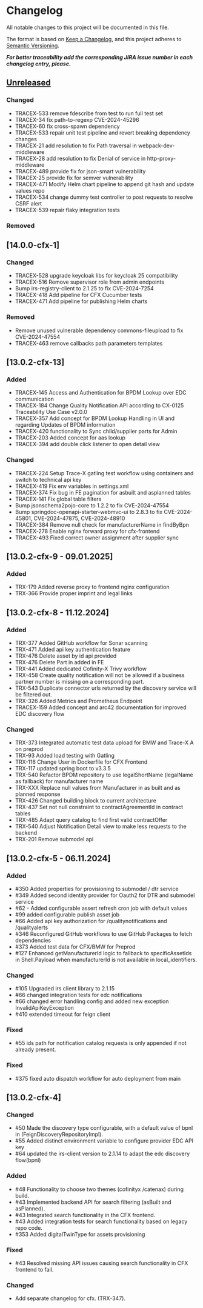 # Changelog

All notable changes to this project will be documented in this file.

The format is based on [Keep a Changelog](https://keepachangelog.com/en/1.0.0/), and this project adheres
to [Semantic Versioning](https://semver.org/spec/v2.0.0.html).

_**For better traceability add the corresponding JIRA issue number in each changelog entry, please.**_

## [Unreleased]

### Changed

 - TRACEX-533 remove fdescribe from test to run full test set
 - TRACEX-34 fix path-to-regexp CVE-2024-45296
 - TRACEX-60 fix cross-spawn dependency
 - TRACEX-533 repair unit test pipeline and revert breaking dependency changes
 - TRACEX-21 add resolution to fix Path traversal in webpack-dev-middleware
 - TRACEX-28 add resolution to fix Denial of service in http-proxy-middleware
 - TRACEX-489 provide fix for json-smart vulnerability
 - TRACEX-25 provide fix for semver vulnerability
 - TRACEX-471 Modify Helm chart pipeline to append git hash and update values repo
 - TRACEX-534 change dummy test controller to post requests to resolve CSRF alert
 - TRACEX-539 repair flaky integration tests

### Removed

## [14.0.0-cfx-1]

### Changed

- TRACEX-528 upgrade keycloak libs for keycloak 25 compatibility
- TRACEX-516 Remove supervisor role from admin endpoints
- Bump irs-registry-client to 2.1.25 to fix CVE-2024-7254
- TRACEX-418 Add pipeline for CFX Cucumber tests
- TRACEX-471 Add pipeline for publishing Helm charts

### Removed

- Remove unused vulnerable dependency commons-fileupload to fix CVE-2024-47554
- TRACEX-463 remove callbacks path parameters templates

## [13.0.2-cfx-13]

### Added

- TRACEX-145 Access and Authentication for BPDM Lookup over EDC communication
- TRACEX-184 Change Quality Notification API according to CX-0125 Traceability Use Case v2.0.0
- TRACEX-357 Add concept for BPDM Lookup Handling in UI and regarding Updates of BPDM information
- TRACEX-420 functionality to Sync child/supplier parts for Admin
- TRACEX-203 Added concept for aas lookup
- TRACEX-394 add double click listener to open detail view

### Changed

- TRACEX-224 Setup Trace-X gatling test workflow using containers and switch to technical api key
- TRACEX-419 Fix env variables in settings.xml
- TRACEX-374 Fix bug in FE pagination for asbuilt and asplanned tables
- TRACEX-141 Fix global table filters
- Bump jsonschema2pojo-core to 1.2.2 to fix CVE-2024-47554
- Bump springdoc-openapi-starter-webmvc-ui to 2.8.3 to fix CVE-2024-45801, CVE-2024-47875, CVE-2024-48910
- TRACEX-384  Remove null check for manufacturerName in findByBpn
- TRACEX-278 Enable nginx forward proxy for cfx-frontend
- TRACEX-493 Fixed correct owner assignment after supplier sync

## [13.0.2-cfx-9 - 09.01.2025]

### Added

- TRX-179 Added reverse proxy to frontend nginx configuration
- TRX-366 Provide proper imprint and legal links

## [13.0.2-cfx-8 - 11.12.2024]

### Added
- TRX-377 Added GitHub workflow for Sonar scanning
- TRX-471 Added api key authentication feature
- TRX-476 Delete asset by id api provided
- TRX-476 Delete Part in added in FE
- TRX-441 Added dedicated Cofinity-X Trivy workflow
- TRX-458 Create quality notification will not be allowed if a business partner number is missing on a corresponding part.
- TRX-543 Duplicate connector urls returned by the discovery service will be filtered out.
- TRX-326 Added Metrics and Prometheus Endpoint
- TRACEX-159 Added concept and arc42 documentation for improved EDC discovery flow

### Changed
- TRX-373 Integrated automatic test data upload for BMW and Trace-X A on preprod
- TRX-93 Added load testing with Gatling
- TRX-116 Change User in Dockerfile for CFX Frontend
- TRX-117 updated spring boot to v3.3.5
- TRX-540 Refactor BPDM repository to use legalShortName (legalName as fallback) for manufacturer name
- TRX-XXX Replace null values from Manufacturer in as built and as planned response
- TRX-426 Changed building block to current architecture
- TRX-437 Set not null constraint to contractAgreementId in contract tables
- TRX-485 Adapt query catalog to find first valid contractOffer
- TRX-540 Adjust Notification Detail view to make less requests to the backend
- TRX-201 Remove submodel api

## [13.0.2-cfx-5 - 06.11.2024]

### Added
- #350 Added properties for provisioning to submodel / dtr service
- #349 Added second identity provider for Oauth2 for DTR and submodel service
- #62 - Added configurable assert refresh cron job with default values
- #99 added configurable publish asset job
- #66 Added api key authorization for /qualitynotifications and /qualityalerts
- #346 Reconfigured GitHub workflows to use GitHub Packages to fetch dependencies
- #373 Added test data for CFX/BMW for Preprod
- #127 Enhanced getManufacturerId logic to fallback to specificAssetIds in Shell.Payload when manufacturerId is not available in local_identifiers.

### Changed
- #105 Upgraded irs client library to 2.1.15
- #66 changed integration tests for edc notifications
- #66 changed error handling config and added new exception InvalidApiKeyException
- #410 extended timeout for feign client
### Fixed
- #55 ids path for notification catalog requests is only appended if not already present.

### Fixed

- #375 fixed auto dispatch workflow for auto deployment from main

## [13.0.2-cfx-4]

### Changed

- #50 Made the discovery type configurable, with a default value of bpnl in (FeignDiscoveryRepositoryImpl).
- #55 Added distinct environment variable to configure provider EDC API key
- #64 updated the irs-client version to 2.1.14 to adapt the edc discovery flow(bpnl)

### Added

- #48 Functionality to choose two themes (cofinityx /catenax) during build.
- #43 Implemented backend API for search filtering (asBuilt and asPlanned).
- #43 Integrated search functionality in the CFX frontend.
- #43 Added integration tests for search functionality based on legacy repo code.
- #353 Added digitalTwinType for assets provisioning

### Fixed
- #43 Resolved missing API issues causing search functionality in CFX frontend to fail.

### Changed
- Add separate changelog for cfx. (TRX-347).

[Unreleased]: https://github.com/eclipse-tractusx/traceability-foss-frontend/compare/1.1.0...HEAD
